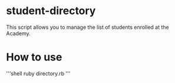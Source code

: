 # student-directory

This script allows you to manage the list of students enrolled at the Academy.

# How to use

'''shell
ruby directory.rb
'''